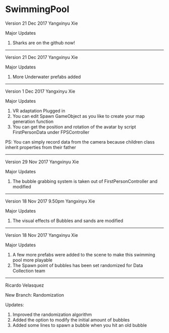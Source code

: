 # SwimmingPool

Version 21 Dec 2017
Yangxinyu Xie

Major Updates
1. Sharks are on the github now!

-----------------------------------------------------------------------------------------
Version 21 Dec 2017
Yangxinyu Xie

Major Updates
1. More Underwater prefabs added

-----------------------------------------------------------------------------------------

Version 1 Dec 2017
Yangxinyu Xie

Major Updates
1. VR adaptation Plugged in
2. You can edit Spawn GameObject as you like to create your map generation function
3. You can get the position and rotation of the avatar by script FirstPersonData under FPSController

PS: You can simply record data from the camera because children class inherit properties from their father

-----------------------------------------------------------------------------------------

Version 29 Nov 2017
Yangxinyu Xie

Major Updates
1. The bubble grabbing system is taken out of FirstPersonController and modified

-----------------------------------------------------------------------------------------

Version 18 Nov 2017 9.50pm
Yangxinyu Xie

Major Updates
1. The visual effects of Bubbles and sands are modified

-----------------------------------------------------------------------------------------

Version 18 Nov 2017
Yangxinyu Xie

Major Updates

1. A few more prefabs were added to the scene to make this swimming pool more playable
2. The Spawn point of bubbles has been set randomized for Data Collection team

-----------------------------------------------------------------------------------------
Ricardo Velasquez

New Branch: Randomization

Updates:
1. Improved the randomization algorithm
2. Added the option to modify the initial amount of bubbles
3. Added some lines to spawn a bubble when you hit an old bubble
